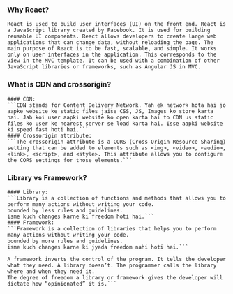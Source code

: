 
### Why React? 
```React is used to build user interfaces (UI) on the front end. React is a JavaScript library created by Facebook. It is used for building reusable UI components. React allows developers to create large web applications that can change data, without reloading the page. The main purpose of React is to be fast, scalable, and simple. It works only on user interfaces in the application. This corresponds to the view in the MVC template. It can be used with a combination of other JavaScript libraries or frameworks, such as Angular JS in MVC.```

### What is CDN and crossorigin?
    #### CDN:
    ```CDN stands for Content Delivery Network. Yah ek network hota hai jo aapke website ke static files jaise CSS, JS, Images ko store karta hai. Jab koi user aapki website ko open karta hai to CDN us static files ko user ke nearest server se load karta hai. Isse aapki website ki speed fast hoti hai.```
    #### Crossorigin attribute:
    ```The crossorigin attribute is a CORS (Cross-Origin Resource Sharing) setting that can be added to elements such as <img>, <video>, <audio>, <link>, <script>, and <style>. This attribute allows you to configure the CORS settings for those elements.```

### Library vs Framework? 
    #### Library:
    ```Library is a collection of functions and methods that allows you to perform many actions without writing your code. 
    bounded by less rules and guidelines.
    isme kuch changes karne ki freedom hoti hai.```
    #### Framework:
    ```Framework is a collection of libraries that helps you to perform many actions without writing your code.
    bounded by more rules and guidelines.
    isme kuch changes karne ki jyada freedom nahi hoti hai.```
```Frameworks and libraries are both code written by someone else that helps you perform some common tasks in a less verbose way.
A framework inverts the control of the program. It tells the developer what they need. A library doesn’t. The programmer calls the library where and when they need it.
The degree of freedom a library or framework gives the developer will dictate how “opinionated” it is.```